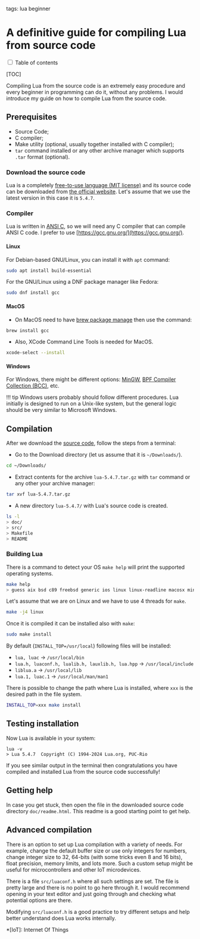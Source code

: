 <!-- Description: Compiling Lua from the source code is an extremely easy procedure and every beginner in programming can do it, without any problems. Here is a detailed guide on how to compile Lua from the source code. -->

tags: lua beginner

# A definitive guide for compiling Lua from source code

<input type="checkbox" class="toc-toggle" id="toc-toggle">
<label for="toc-toggle">Table of contents</label>

[TOC]

Compiling Lua from the source code is an extremely easy procedure and every beginner
in programming can do it, without any problems. I would introduce my guide on how
to compile Lua from the source code.

## Prerequisites

- Source Code;
- C compiler;
- Make utility (optional, usually together installed with C compiler);
- `tar` command installed or any other archive manager which supports `.tar` format (optional).

### Download the source code

Lua is a completely [free-to-use language (MIT license)](https://opensource.org/license/mit)
and its source code can be downloaded
from [the official website](https://www.lua.org/ftp/). Let's assume that we use
the latest version in this case it is `5.4.7`.

### Compiler

Lua is written in [ANSI C](https://en.wikipedia.org/wiki/ANSI_C), so we will need
any C compiler that can compile ANSI C code. I prefer to use
[https://gcc.gnu.org/](https://gcc.gnu.org/).

#### Linux

For Debian-based GNU/Linux, you can install it with `apt` command:

```sh
sudo apt install build-essential
```

For the GNU/Linux using a DNF package manager like Fedora:

```sh
sudo dnf install gcc
```

#### MacOS

- On MacOS need to have [brew package manage](https://brew.sh) then use the command:

```sh
brew install gcc
```

- Also, XCode Command Line Tools is needed for MacOS.

```sh
xcode-select --install
```

#### Windows

For Windows, there might be different options: [MinGW](https://sourceforge.net/projects/mingw/),
[BPF Compiler Collection (BCC)](https://github.com/iovisor/bcc), etc.

!!! tip
    Windows users probably should follow different procedures. Lua initially is 
    designed to run on a Unix-like system, but the general logic should be 
    very similar to Microsoft Windows.

## Compilation

After we download the [source code](https://www.lua.org/ftp/), follow the
steps from a terminal:

- Go to the Download directory (let us assume that it is `~/Downloads/`).

```sh
cd ~/Downloads/
```

- Extract contents for the archive `lua-5.4.7.tar.gz` with `tar` command or
  any other your archive manager:

```sh
tar xvf lua-5.4.7.tar.gz
```

- A new directory `lua-5.4.7/` with Lua's source code is created.

```sh
ls -l
> doc/
> src/
> Makefile
> README
```

### Building Lua

There is a command to detect your OS `make help` will print the supported operating
systems.

```sh
make help
> guess aix bsd c89 freebsd generic ios linux linux-readline macosx mingw posix solaris
```

Let's assume that we are on Linux and we have to use 4 threads for `make`.

```sh
make -j4 linux
```

Once it is compiled it can be installed also with `make`:

```sh
sudo make install
```

By default (`INSTALL_TOP=/usr/local`) following files will be installed:

- `lua, luac` -> `/usr/local/bin`
- `lua.h, luaconf.h, lualib.h, lauxlib.h, lua.hpp` -> `/usr/local/include`
- `liblua.a` -> `/usr/local/lib`
- `lua.1, luac.1` -> `/usr/local/man/man1`

There is possible to change the path where Lua is installed, where `xxx` is 
the desired path in the file system.

```sh
INSTALL_TOP=xxx make install
```

## Testing installation

Now Lua is available in your system:

```text
lua -v
> Lua 5.4.7  Copyright (C) 1994-2024 Lua.org, PUC-Rio
```

If you see similar output in the terminal then congratulations you have compiled
and installed Lua from the source code successfully!

## Getting help

In case you get stuck, then open the file in the downloaded source code directory `doc/readme.html`.
This readme is a good starting point to get help.

## Advanced compilation

There is an option to set up Lua compilation with a variety of needs. For example,
change the default buffer size or use only integers for numbers, change integer
size to 32, 64-bits (with some tricks even 8 and 16 bits), float precision, memory limits, and lots more.
Such a custom setup might be useful for microcontrollers and other IoT microdevices.

There is a file `src/luaconf.h` where all such settings are set. The file
is pretty large and there is no point to go here through it. I would recommend opening
in your text editor and just going through and checking what potential options are
there.

Modifying `src/luaconf.h` is a good practice to try different setups and help better
understand does Lua works internally.

*[IoT]: Internet Of Things